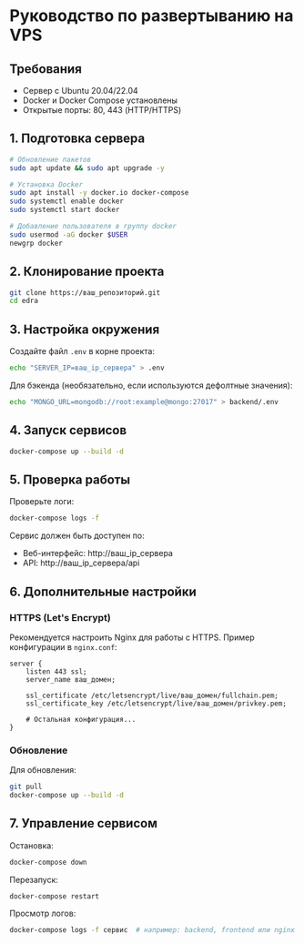 # Руководство по развертыванию на VPS

## Требования
- Сервер с Ubuntu 20.04/22.04
- Docker и Docker Compose установлены
- Открытые порты: 80, 443 (HTTP/HTTPS)

## 1. Подготовка сервера

```bash
# Обновление пакетов
sudo apt update && sudo apt upgrade -y

# Установка Docker
sudo apt install -y docker.io docker-compose
sudo systemctl enable docker
sudo systemctl start docker

# Добавление пользователя в группу docker
sudo usermod -aG docker $USER
newgrp docker
```

## 2. Клонирование проекта

```bash
git clone https://ваш_репозиторий.git
cd edra
```

## 3. Настройка окружения

Создайте файл `.env` в корне проекта:
```bash
echo "SERVER_IP=ваш_ip_сервера" > .env
```

Для бэкенда (необязательно, если используются дефолтные значения):
```bash
echo "MONGO_URL=mongodb://root:example@mongo:27017" > backend/.env
```

## 4. Запуск сервисов

```bash
docker-compose up --build -d
```

## 5. Проверка работы

Проверьте логи:
```bash
docker-compose logs -f
```

Сервис должен быть доступен по:
- Веб-интерфейс: http://ваш_ip_сервера
- API: http://ваш_ip_сервера/api

## 6. Дополнительные настройки

### HTTPS (Let's Encrypt)
Рекомендуется настроить Nginx для работы с HTTPS. Пример конфигурации в `nginx.conf`:

```nginx
server {
    listen 443 ssl;
    server_name ваш_домен;

    ssl_certificate /etc/letsencrypt/live/ваш_домен/fullchain.pem;
    ssl_certificate_key /etc/letsencrypt/live/ваш_домен/privkey.pem;

    # Остальная конфигурация...
}
```

### Обновление
Для обновления:
```bash
git pull
docker-compose up --build -d
```

## 7. Управление сервисом

Остановка:
```bash
docker-compose down
```

Перезапуск:
```bash
docker-compose restart
```

Просмотр логов:
```bash
docker-compose logs -f сервис  # например: backend, frontend или nginx